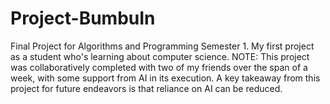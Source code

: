 # Project-BumbuIn
Final Project for Algorithms and Programming Semester 1.
My first project as a student who's learning about computer science.
NOTE:
This project was collaboratively completed with two of my friends over the span of a week, with some support from AI in its execution. A key takeaway from this project for future endeavors is that reliance on AI can be reduced.
